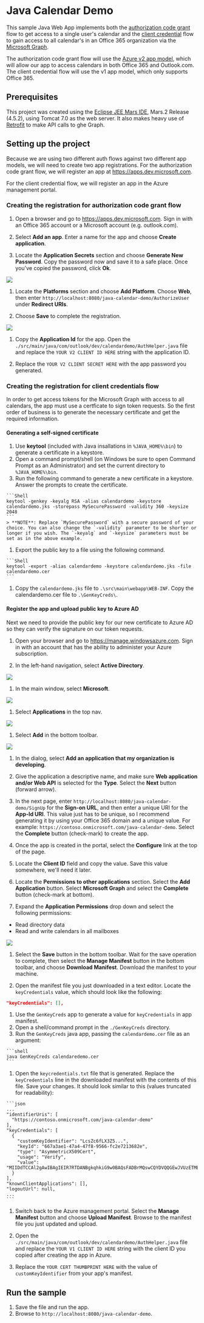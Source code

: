 # Java Calendar Demo

This sample Java Web App implements both the [authorization code grant](https://msdn.microsoft.com/en-us/library/azure/dn645542.aspx) flow to get access to a single user's calendar and the [client credential](https://msdn.microsoft.com/en-us/library/azure/dn645543.aspx) flow to gain access to all calendar's in an Office 365 organization via the [Microsoft Graph](http://graph.microsoft.io).

The authorization code grant flow will use the [Azure v2 app model](https://azure.microsoft.com/en-us/documentation/articles/active-directory-appmodel-v2-overview/), which will allow our app to access calendars in both Office 365 and Outlook.com. The client credential flow will use the v1 app model, which only supports Office 365. 

## Prerequisites

This project was created using the [Eclipse JEE Mars IDE](http://www.eclipse.org/), Mars.2 Release (4.5.2), using Tomcat 7.0 as the web server. It also makes heavy use of [Retrofit](http://square.github.io/retrofit/) to make API calls to ghe Graph.

## Setting up the project

Because we are using two different auth flows against two different app models, we will need to create two app registrations. For the authorization code grant flow, we will register an app at https://apps.dev.microsoft.com. 

For the client credential flow, we will register an app in the Azure management portal.

### Creating the registration for authorization code grant flow

1. Open a browser and go to https://apps.dev.microsoft.com. Sign in with an Office 365 account or a Microsoft account (e.g. outlook.com).

1. Select **Add an app**. Enter a name for the app and choose **Create application**.

1. Locate the **Application Secrets** section and choose **Generate New Password**. Copy the password now and save it to a safe place. Once you've copied the password, click **Ok**.

  ![](./images/app-new-password.PNG)
  
1. Locate the **Platforms** section and choose **Add Platform**. Choose **Web**, then enter `http://localhost:8080/java-calendar-demo/AuthorizeUser` under **Redirect URIs**.

1. Choose **Save** to complete the registration.

  ![](./images/app-portal-registration.PNG)

1. Copy the **Application Id** for the app. Open the `./src/main/java/com/outlook/dev/calendardemo/AuthHelper.java` file and replace the `YOUR V2 CLIENT ID HERE` string with the application ID.

1. Replace the `YOUR V2 CLIENT SECRET HERE` with the app password you generated.

### Creating the registration for client credentials flow

In order to get access tokens for the Microsoft Graph with access to all calendars, the app must use a certficate to sign token requests. So the first order of business is to generate the necessary certificate and get the required information.

#### Generating a self-signed certificate

1. Use **keytool** (included with Java insallations in `%JAVA_HOME%\bin`) to generate a certificate in a keystore.
  1. Open a command prompt/shell (on Windows be sure to open Command Prompt as an Administrator) and set the current directory to `%JAVA_HOME%\bin`.
  1. Run the following command to generate a new certificate in a keystore. Answer the prompts to create the certificate.
    
    ```Shell
    keytool -genkey -keyalg RSA -alias calendardemo -keystore calendardemo.jks -storepass MySecurePassword -validity 360 -keysize 2048
    ```
    > **NOTE**: Replace `MySecurePassword` with a secure password of your choice. You can also change the `-validity` parameter to be shorter or longer if you wish. The `-keyalg` and `-keysize` parameters must be set as in the above example.
    
  1. Export the public key to a file using the following command.
  
    ```Shell
    keytool -export -alias calendardemo -keystore calendardemo.jks -file calendardemo.cer
    ```
    
  1. Copy the `calendardemo.jks` file to `.\src\main\webapp\WEB-INF`. Copy the calendardemo.cer file to `.\GenKeyCreds\`.
  
#### Register the app and upload public key to Azure AD

Next we need to provide the public key for our new certificate to Azure AD so they can verify the signature on our token requests.

1. Open your browser and go to https://manage.windowsazure.com. Sign in with an account that has the ability to administer your Azure subscription.

1. In the left-hand navigation, select **Active Directory**.

  ![](./images/azure-portal-ad.PNG)
  
1. In the main window, select **Microsoft**.

  ![](./images/azure-portal-msft.PNG)
  
1. Select **Applications** in the top nav.

  ![](./images/azure-portal-apps.PNG)
  
1. Select **Add** in the bottom toolbar.

  ![](./images/azure-portal-add-app.PNG)
  
1. In the dialog, select **Add an application that my organization is developing**.

1. Give the application a descriptive name, and make sure **Web application and/or Web API** is selected for the **Type**. Select the **Next** button (forward arrow).

1. In the next page, enter `http://localhost:8080/java-calendar-demo/SignUp` for the **Sign-on URL**, and then enter a unique URI for the **App-Id URI**. This value just has to be unique, so I recommend generating it by using your Office 365 domain and a unique value. For example: `https://contoso.onmicrosoft.com/java-calendar-demo`. Select the **Complete** button (check-mark) to create the app.

1. Once the app is created in the portal, select the **Configure** link at the top of the page.

1. Locate the **Client ID** field and copy the value. Save this value somewhere, we'll need it later.

1. Locate the **Permissions to other applications** section. Select the **Add Application** button. Select **Microsoft Graph** and select the **Complete** button (check-mark at bottom).

1. Expand the **Application Permissions** drop down and select the following permissions:
  - Read directory data
  - Read and write calendars in all mailboxes
  
  ![](./images/azure-portal-permissions.PNG)
  
1. Select the **Save** button in the bottom toolbar. Wait for the save operation to complete, then select the **Manage Manifest** button in the bottom toolbar, and choose **Download Manifest**. Download the manifest to your machine.

1. Open the manifest file you just downloaded in a text editor. Locate the `keyCredentials` value, which should look like the following:

  ```json
  "keyCredentials": [],
  ```
  
1. Use the `GenKeyCreds` app to generate a value for `keyCredentials` in app manifest.
  1. Open a shell/command prompt in the `./GenKeyCreds` directory.
  1. Run the `GenKeyCreds` java app, passing the `calendardemo.cer` file as an argument:
    
    ```shell
    java GenKeyCreds calendaredemo.cer
    ```
    
  1. Open the `keycredentials.txt` file that is generated. Replace the `keyCredentials` line in the downloaded manifest with the contents of this file. Save your changes. It should look similar to this (values truncated for readability):
  
    ```json
    ...
    "identifierUris": [
      "https://contoso.onmicrosoft.com/java-calendar-demo"
    ],
    "keyCredentials": [
      {
        "customKeyIdentifier": "LcsZc6fLX3Z5...",
        "keyId": "667a3ae1-47a4-47f8-9566-fc2e7213682e",
        "type": "AsymmetricX509Cert",
        "usage": "Verify",
        "value": "MIIDdTCCAl2gAwIBAgIEIR7RTDANBgkqhkiG9w0BAQsFADBrMQswCQYDVQQGEwJVUzETMBEGA1UECBMKV2FzaGluZ3RvbjERMA8GA1UEBxMIQmVsbGV2dWUxEDAOBgNVBAoTB0NvbnRvc28xDTALBgNVBAsTBENvcnAxEzARBgNVBAMTClNhcmEgRGF2aXMwHhcNMTYwNDA4MTQzMTAzWhcNMTcwNDAzMTQzMTAzWjBrMQswCQYDVQQGEwJVUzETMBEGA1UECBMKV2FzaGluZ3RvbjERMA8GA1UEBxMIQmVsbGV2dWUxEDAOBgNVBAoTB0NvbnRvc28xDTALBgNVBAsTBENvcnAxEzARBgNVBAMTClNhcmEgRGF2aXMwggEiMA0GCSqGSIb3DQEBAQUAA4IBDwAwgg..."
      }
    ],
    "knownClientApplications": [],
    "logoutUrl": null,
    ...
    ```
  
  1. Switch back to the Azure management portal. Select the **Manage Manifest** button and choose **Upload Manifest**. Browse to the manifest file you just updated and upload.
  
1. Open the `./src/main/java/com/outlook/dev/calendardemo/AuthHelper.java` file and replace the `YOUR V1 CLIENT ID HERE` string with the client ID you copied after creating the app in Azure.
1. Replace the `YOUR CERT THUMBPRINT HERE` with the value of `customKeyIdentifier` from your app's manifest.
  
## Run the sample

1. Save the file and run the app.
1. Browse to `http://localhost:8080/java-calendar-demo`.